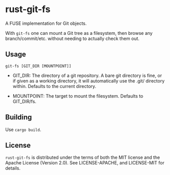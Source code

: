 # rust-git-fs

A FUSE implementation for Git objects.

With `git-fs` one can mount a Git tree as a filesystem, then browse any
branch/commit/etc. without needing to actually check them out.

## Usage

`git-fs [GIT_DIR [MOUNTPOINT]]`

- GIT_DIR: The directory of a git repository.  A bare git directory is fine,
or if given as a working directory, it will automatically use the .git/
directory within.  Defaults to the current directory.

- MOUNTPOINT: The target to mount the filesystem.  Defaults to GIT_DIR/fs.

## Building

Use `cargo build`.

## License

`rust-git-fs` is distributed under the terms of both the MIT license and the
Apache License (Version 2.0).  See LICENSE-APACHE, and LICENSE-MIT for details.
